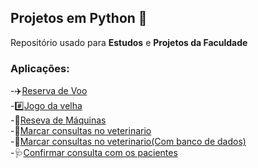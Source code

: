 ## Projetos em Python 🐍
Repositório usado para **Estudos** e **Projetos da Faculdade**

### Aplicações:
-✈️[Reserva de Voo](https://github.com/YuriGarciaRibeiro/PROJETOS-PYTHON/tree/main/APS%20unidade%201) <br>
-#️⃣[Jogo da velha](https://github.com/YuriGarciaRibeiro/PROJETOS-PYTHON/tree/main/jogo%20da%20velha)<br>
-🚜[Reseva de Máquinas](https://github.com/YuriGarciaRibeiro/PROJETOS-PYTHON/tree/main/quest%C3%A3o%201%20prova%201%20unidade)<br>
-🐶[Marcar consultas no veterinario](https://github.com/YuriGarciaRibeiro/PROJETOS-PYTHON/tree/main/questao%202%20prova%201)<br>
-🐶[Marcar consultas no veterinario(Com banco de dados)](https://github.com/YuriGarciaRibeiro/PROJETOS-PYTHON/tree/main/questao%202%20prova%201%20(com%20banco%20de%20dados))<br>
-🩺[Confirmar consulta com os pacientes](https://github.com/YuriGarciaRibeiro/PROJETOS-PYTHON/tree/main/Confirmar%20consultas)
